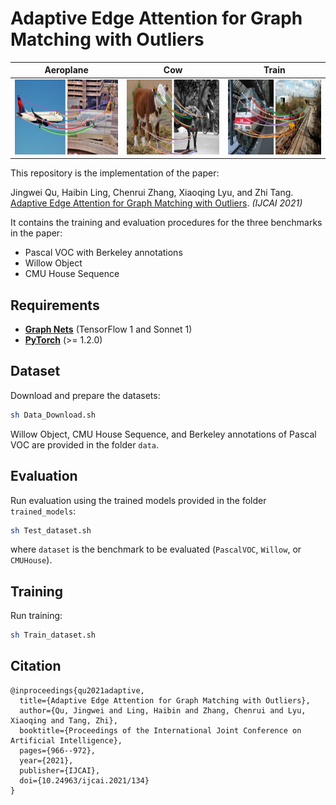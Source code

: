 # Adaptive Edge Attention for Graph Matching with Outliers

Aeroplane | Cow | Train
:--:|:--:|:--:
<img src="examples/aeroplane.png" alt="Aeroplane matching example" height="120" /> | <img src="examples/cow.png" alt="Cow matching example" height="120" /> | <img src="examples/train.png" alt="Train matching example" height="120" />

This repository is the implementation of the paper: 

Jingwei Qu, Haibin Ling, Chenrui Zhang, Xiaoqing Lyu, and Zhi Tang. [Adaptive Edge Attention for Graph Matching with Outliers](https://doi.org/10.24963/ijcai.2021/134). *(IJCAI 2021)*

It contains the training and evaluation procedures for the three benchmarks in the paper:
* Pascal VOC with Berkeley annotations
* Willow Object
* CMU House Sequence

## Requirements
* **[Graph Nets](https://github.com/deepmind/graph_nets)** (TensorFlow 1 and Sonnet 1)
* **[PyTorch](https://pytorch.org/get-started/locally/)** (>= 1.2.0)

## Dataset
Download and prepare the datasets:
```bash
sh Data_Download.sh
```
Willow Object, CMU House Sequence, and Berkeley annotations of Pascal VOC are provided in the folder `data`.

## Evaluation
Run evaluation using the trained models provided in the folder `trained_models`:
```bash
sh Test_dataset.sh
```
where `dataset` is the benchmark to be evaluated (`PascalVOC`, `Willow`, or `CMUHouse`).

## Training
Run training:
```bash
sh Train_dataset.sh
```

## Citation
```text
@inproceedings{qu2021adaptive,
  title={Adaptive Edge Attention for Graph Matching with Outliers},
  author={Qu, Jingwei and Ling, Haibin and Zhang, Chenrui and Lyu, Xiaoqing and Tang, Zhi},
  booktitle={Proceedings of the International Joint Conference on Artificial Intelligence},
  pages={966--972},
  year={2021},
  publisher={IJCAI},
  doi={10.24963/ijcai.2021/134}
}
```
